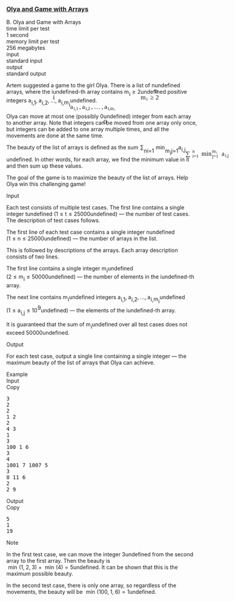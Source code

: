 <h3><a href="https://codeforces.com/contest/1859/problem/B" target="_blank" rel="noopener noreferrer">Olya and Game with Arrays</a></h3>
<div class="header"><div class="title">B. Olya and Game with Arrays</div><div class="time-limit"><div class="property-title">time limit per test</div>1 second</div><div class="memory-limit"><div class="property-title">memory limit per test</div>256 megabytes</div><div class="input-file input-standard"><div class="property-title">input</div>standard input</div><div class="output-file output-standard"><div class="property-title">output</div>standard output</div></div><div><p>Artem suggested a game to the girl Olya. There is a list of <span class="MathJax_Preview" style="color: inherit;"><span class="MJXp-math" id="MJXp-Span-1"><span class="MJXp-mi MJXp-italic" id="MJXp-Span-2">n</span></span></span><span class="MathJax MathJax_Processed" id="MathJax-Element-1-Frame" tabindex="0" style=""><nobr><span class="math" id="MathJax-Span-1"><span style="display: inline-block; position: relative; width: 0em; height: 0px; font-size: 122%;"><span style="position: absolute;"><span class="mrow" id="MathJax-Span-2"><span class="mi" id="MathJax-Span-3" style="font-family: MathJax_Math-italic;">n</span></span></span></span></span></nobr></span>undefined arrays, where the <span class="MathJax_Preview" style="color: inherit;"><span class="MJXp-math" id="MJXp-Span-3"><span class="MJXp-mi MJXp-italic" id="MJXp-Span-4">i</span></span></span><span class="MathJax MathJax_Processed" id="MathJax-Element-2-Frame" tabindex="0" style=""><nobr><span class="math" id="MathJax-Span-4"><span style="display: inline-block; position: relative; width: 0em; height: 0px; font-size: 122%;"><span style="position: absolute;"><span class="mrow" id="MathJax-Span-5"><span class="mi" id="MathJax-Span-6" style="font-family: MathJax_Math-italic;">i</span></span></span></span></span></nobr></span>undefined-th array contains <span class="MathJax_Preview" style="color: inherit;"><span class="MJXp-math" id="MJXp-Span-5"><span class="MJXp-msubsup" id="MJXp-Span-6"><span class="MJXp-mi MJXp-italic" id="MJXp-Span-7" style="margin-right: 0.05em;">m</span><span class="MJXp-mi MJXp-italic MJXp-script" id="MJXp-Span-8" style="vertical-align: -0.4em;">i</span></span><span class="MJXp-mo" id="MJXp-Span-9" style="margin-left: 0.333em; margin-right: 0.333em;">≥</span><span class="MJXp-mn" id="MJXp-Span-10">2</span></span></span><span class="MathJax MathJax_Processed" id="MathJax-Element-3-Frame" tabindex="0" style=""><nobr><span class="math" id="MathJax-Span-7"><span style="display: inline-block; position: relative; width: 0em; height: 0px; font-size: 122%;"><span style="position: absolute;"><span class="mrow" id="MathJax-Span-8"><span class="msubsup" id="MathJax-Span-9"><span style="display: inline-block; position: relative; width: 1.174em; height: 0px;"><span style="position: absolute; clip: rect(3.34em, 1000.88em, 4.16em, -999.997em); top: -3.978em; left: 0em;"><span class="mi" id="MathJax-Span-10" style="font-family: MathJax_Math-italic;">m</span><span style="display: inline-block; width: 0px; height: 3.984em;"></span></span><span style="position: absolute; top: -3.803em; left: 0.881em;"><span class="mi" id="MathJax-Span-11" style="font-size: 70.7%; font-family: MathJax_Math-italic;">i</span><span style="display: inline-block; width: 0px; height: 3.984em;"></span></span></span></span><span class="mo" id="MathJax-Span-12" style="font-family: MathJax_Main; padding-left: 0.296em;">≥</span><span class="mn" id="MathJax-Span-13" style="font-family: MathJax_Main; padding-left: 0.296em;">2</span></span></span></span></span></nobr></span>undefined positive integers <span class="MathJax_Preview" style="color: inherit;"><span class="MJXp-math" id="MJXp-Span-11"><span class="MJXp-msubsup" id="MJXp-Span-12"><span class="MJXp-mi MJXp-italic" id="MJXp-Span-13" style="margin-right: 0.05em;">a</span><span class="MJXp-mrow MJXp-script" id="MJXp-Span-14" style="vertical-align: -0.4em;"><span class="MJXp-mi MJXp-italic" id="MJXp-Span-15">i</span><span class="MJXp-mo" id="MJXp-Span-16">,</span><span class="MJXp-mn" id="MJXp-Span-17">1</span></span></span><span class="MJXp-mo" id="MJXp-Span-18" style="margin-left: 0em; margin-right: 0.222em;">,</span><span class="MJXp-msubsup" id="MJXp-Span-19"><span class="MJXp-mi MJXp-italic" id="MJXp-Span-20" style="margin-right: 0.05em;">a</span><span class="MJXp-mrow MJXp-script" id="MJXp-Span-21" style="vertical-align: -0.4em;"><span class="MJXp-mi MJXp-italic" id="MJXp-Span-22">i</span><span class="MJXp-mo" id="MJXp-Span-23">,</span><span class="MJXp-mn" id="MJXp-Span-24">2</span></span></span><span class="MJXp-mo" id="MJXp-Span-25" style="margin-left: 0em; margin-right: 0.222em;">,</span><span class="MJXp-mo" id="MJXp-Span-26" style="margin-left: 0em; margin-right: 0em;">…</span><span class="MJXp-mo" id="MJXp-Span-27" style="margin-left: 0em; margin-right: 0.222em;">,</span><span class="MJXp-msubsup" id="MJXp-Span-28"><span class="MJXp-mi MJXp-italic" id="MJXp-Span-29" style="margin-right: 0.05em;">a</span><span class="MJXp-mrow MJXp-script" id="MJXp-Span-30" style="vertical-align: -0.4em;"><span class="MJXp-mi MJXp-italic" id="MJXp-Span-31">i</span><span class="MJXp-mo" id="MJXp-Span-32">,</span><span class="MJXp-msubsup" id="MJXp-Span-33"><span class="MJXp-mi MJXp-italic" id="MJXp-Span-34" style="margin-right: 0.05em;">m</span><span class="MJXp-mi MJXp-italic MJXp-script" id="MJXp-Span-35" style="vertical-align: -0.4em;">i</span></span></span></span></span></span><span class="MathJax MathJax_Processed" id="MathJax-Element-4-Frame" tabindex="0" style=""><nobr><span class="math" id="MathJax-Span-14"><span style="display: inline-block; position: relative; width: 0em; height: 0px; font-size: 122%;"><span style="position: absolute;"><span class="mrow" id="MathJax-Span-15"><span class="msubsup" id="MathJax-Span-16"><span style="display: inline-block; position: relative; width: 1.408em; height: 0px;"><span style="position: absolute; clip: rect(3.34em, 1000.53em, 4.16em, -999.997em); top: -3.978em; left: 0em;"><span class="mi" id="MathJax-Span-17" style="font-family: MathJax_Math-italic;">a</span><span style="display: inline-block; width: 0px; height: 3.984em;"></span></span><span style="position: absolute; top: -3.803em; left: 0.53em;"><span class="texatom" id="MathJax-Span-18"><span class="mrow" id="MathJax-Span-19"><span class="mi" id="MathJax-Span-20" style="font-size: 70.7%; font-family: MathJax_Math-italic;">i</span><span class="mo" id="MathJax-Span-21" style="font-size: 70.7%; font-family: MathJax_Main;">,</span><span class="mn" id="MathJax-Span-22" style="font-size: 70.7%; font-family: MathJax_Main;">1</span></span></span><span style="display: inline-block; width: 0px; height: 3.984em;"></span></span></span></span><span class="mo" id="MathJax-Span-23" style="font-family: MathJax_Main;">,</span><span class="msubsup" id="MathJax-Span-24" style="padding-left: 0.179em;"><span style="display: inline-block; position: relative; width: 1.408em; height: 0px;"><span style="position: absolute; clip: rect(3.34em, 1000.53em, 4.16em, -999.997em); top: -3.978em; left: 0em;"><span class="mi" id="MathJax-Span-25" style="font-family: MathJax_Math-italic;">a</span><span style="display: inline-block; width: 0px; height: 3.984em;"></span></span><span style="position: absolute; top: -3.803em; left: 0.53em;"><span class="texatom" id="MathJax-Span-26"><span class="mrow" id="MathJax-Span-27"><span class="mi" id="MathJax-Span-28" style="font-size: 70.7%; font-family: MathJax_Math-italic;">i</span><span class="mo" id="MathJax-Span-29" style="font-size: 70.7%; font-family: MathJax_Main;">,</span><span class="mn" id="MathJax-Span-30" style="font-size: 70.7%; font-family: MathJax_Main;">2</span></span></span><span style="display: inline-block; width: 0px; height: 3.984em;"></span></span></span></span><span class="mo" id="MathJax-Span-31" style="font-family: MathJax_Main;">,</span><span class="mo" id="MathJax-Span-32" style="font-family: MathJax_Main; padding-left: 0.179em;">…</span><span class="mo" id="MathJax-Span-33" style="font-family: MathJax_Main; padding-left: 0.179em;">,</span><span class="msubsup" id="MathJax-Span-34" style="padding-left: 0.179em;"><span style="display: inline-block; position: relative; width: 1.876em; height: 0px;"><span style="position: absolute; clip: rect(3.34em, 1000.53em, 4.16em, -999.997em); top: -3.978em; left: 0em;"><span class="mi" id="MathJax-Span-35" style="font-family: MathJax_Math-italic;">a</span><span style="display: inline-block; width: 0px; height: 3.984em;"></span></span><span style="position: absolute; top: -3.803em; left: 0.53em;"><span class="texatom" id="MathJax-Span-36"><span class="mrow" id="MathJax-Span-37"><span class="mi" id="MathJax-Span-38" style="font-size: 70.7%; font-family: MathJax_Math-italic;">i</span><span class="mo" id="MathJax-Span-39" style="font-size: 70.7%; font-family: MathJax_Main;">,</span><span class="msubsup" id="MathJax-Span-40"><span style="display: inline-block; position: relative; width: 0.823em; height: 0px;"><span style="position: absolute; clip: rect(3.516em, 1000.59em, 4.16em, -999.997em); top: -3.978em; left: 0em;"><span class="mi" id="MathJax-Span-41" style="font-size: 70.7%; font-family: MathJax_Math-italic;">m</span><span style="display: inline-block; width: 0px; height: 3.984em;"></span></span><span style="position: absolute; top: -3.861em; left: 0.647em;"><span class="mi" id="MathJax-Span-42" style="font-size: 50%; font-family: MathJax_Math-italic;">i</span><span style="display: inline-block; width: 0px; height: 3.984em;"></span></span></span></span></span></span><span style="display: inline-block; width: 0px; height: 3.984em;"></span></span></span></span></span></span></span></span></nobr></span>undefined.</p><p>Olya can move <span class="tex-font-style-bf">at most one</span> (possibly <span class="MathJax_Preview" style="color: inherit;"><span class="MJXp-math" id="MJXp-Span-36"><span class="MJXp-mn" id="MJXp-Span-37">0</span></span></span><span class="MathJax MathJax_Processed" id="MathJax-Element-5-Frame" tabindex="0" style=""><nobr><span class="math" id="MathJax-Span-43"><span style="display: inline-block; position: relative; width: 0em; height: 0px; font-size: 122%;"><span style="position: absolute;"><span class="mrow" id="MathJax-Span-44"><span class="mn" id="MathJax-Span-45" style="font-family: MathJax_Main;">0</span></span></span></span></span></nobr></span>undefined) integer from <span class="tex-font-style-bf">each</span> array to another array. Note that integers can be moved from one array only once, but integers can be added to one array <span class="tex-font-style-bf">multiple times</span>, and all the movements are done <span class="tex-font-style-bf">at the same time</span>.</p><p>The <span class="tex-font-style-it">beauty</span> of the list of arrays is defined as the sum <span class="MathJax_Preview" style="color: inherit;"><span class="MJXp-math" id="MJXp-Span-48"><span class="MJXp-msubsup" id="MJXp-Span-49"><span class="MJXp-mo" id="MJXp-Span-50" style="margin-left: 0.111em; margin-right: 0.05em;">∑</span><span class="MJXp-script-box" style="height: 1.86em; vertical-align: -0.64em;"><span class=" MJXp-script"><span><span style="margin-bottom: -0.25em;"><span class="MJXp-mi MJXp-italic" id="MJXp-Span-55">n</span></span></span></span><span class=" MJXp-script"><span><span style="margin-top: -0.85em;"><span class="MJXp-mrow" id="MJXp-Span-51"><span class="MJXp-mi MJXp-italic" id="MJXp-Span-52">i</span><span class="MJXp-mo" id="MJXp-Span-53">=</span><span class="MJXp-mn" id="MJXp-Span-54">1</span></span></span></span></span></span></span><span class="MJXp-msubsup" id="MJXp-Span-56"><span class="MJXp-mo" id="MJXp-Span-57" style="margin-left: 0.333em; margin-right: 0.05em;">min</span><span class="MJXp-script-box" style="height: 1.86em; vertical-align: -0.64em;"><span class=" MJXp-script"><span><span style="margin-bottom: -0.59em;"><span class="MJXp-mrow" id="MJXp-Span-62"><span class="MJXp-msubsup" id="MJXp-Span-63"><span class="MJXp-mi MJXp-italic" id="MJXp-Span-64" style="margin-right: 0.05em;">m</span><span class="MJXp-mi MJXp-italic MJXp-script" id="MJXp-Span-65" style="vertical-align: -0.4em;">i</span></span></span></span></span></span><span class=" MJXp-script"><span><span style="margin-top: -0.85em;"><span class="MJXp-mrow" id="MJXp-Span-58"><span class="MJXp-mi MJXp-italic" id="MJXp-Span-59">j</span><span class="MJXp-mo" id="MJXp-Span-60">=</span><span class="MJXp-mn" id="MJXp-Span-61">1</span></span></span></span></span></span></span><span class="MJXp-msubsup" id="MJXp-Span-66"><span class="MJXp-mi MJXp-italic" id="MJXp-Span-67" style="margin-right: 0.05em;">a</span><span class="MJXp-mrow MJXp-script" id="MJXp-Span-68" style="vertical-align: -0.4em;"><span class="MJXp-mi MJXp-italic" id="MJXp-Span-69">i</span><span class="MJXp-mo" id="MJXp-Span-70">,</span><span class="MJXp-mi MJXp-italic" id="MJXp-Span-71">j</span></span></span></span></span><span class="MathJax MathJax_Processed" id="MathJax-Element-6-Frame" tabindex="0" style=""><nobr><span class="math" id="MathJax-Span-46"><span style="display: inline-block; position: relative; width: 0em; height: 0px; font-size: 122%;"><span style="position: absolute;"><span class="mrow" id="MathJax-Span-47"><span class="munderover" id="MathJax-Span-48"><span style="display: inline-block; position: relative; width: 2.286em; height: 0px;"><span style="position: absolute; clip: rect(3.047em, 1001em, 4.394em, -999.997em); top: -3.978em; left: 0em;"><span class="mo" id="MathJax-Span-49" style="font-family: MathJax_Size1; vertical-align: 0em;">∑</span><span style="display: inline-block; width: 0px; height: 3.984em;"></span></span><span style="position: absolute; clip: rect(3.516em, 1000.53em, 4.16em, -999.997em); top: -4.447em; left: 1.057em;"><span class="mi" id="MathJax-Span-50" style="font-size: 70.7%; font-family: MathJax_Math-italic;">n</span><span style="display: inline-block; width: 0px; height: 3.984em;"></span></span><span style="position: absolute; clip: rect(3.34em, 1001.23em, 4.16em, -999.997em); top: -3.686em; left: 1.057em;"><span class="texatom" id="MathJax-Span-51"><span class="mrow" id="MathJax-Span-52"><span class="mi" id="MathJax-Span-53" style="font-size: 70.7%; font-family: MathJax_Math-italic;">i</span><span class="mo" id="MathJax-Span-54" style="font-size: 70.7%; font-family: MathJax_Main;">=</span><span class="mn" id="MathJax-Span-55" style="font-size: 70.7%; font-family: MathJax_Main;">1</span></span></span><span style="display: inline-block; width: 0px; height: 3.984em;"></span></span></span></span><span class="munderover" id="MathJax-Span-56" style="padding-left: 0.179em;"><span style="display: inline-block; position: relative; width: 2.93em; height: 0px;"><span style="position: absolute; clip: rect(3.165em, 1001.64em, 4.16em, -999.997em); top: -3.978em; left: 0em;"><span class="mo" id="MathJax-Span-57" style="font-family: MathJax_Main;">min</span><span style="display: inline-block; width: 0px; height: 3.984em;"></span></span><span style="position: absolute; clip: rect(3.516em, 1000.94em, 4.277em, -999.997em); top: -4.447em; left: 1.642em;"><span class="texatom" id="MathJax-Span-58"><span class="mrow" id="MathJax-Span-59"><span class="msubsup" id="MathJax-Span-60"><span style="display: inline-block; position: relative; width: 0.823em; height: 0px;"><span style="position: absolute; clip: rect(3.516em, 1000.59em, 4.16em, -999.997em); top: -3.978em; left: 0em;"><span class="mi" id="MathJax-Span-61" style="font-size: 70.7%; font-family: MathJax_Math-italic;">m</span><span style="display: inline-block; width: 0px; height: 3.984em;"></span></span><span style="position: absolute; top: -3.861em; left: 0.647em;"><span class="mi" id="MathJax-Span-62" style="font-size: 50%; font-family: MathJax_Math-italic;">i</span><span style="display: inline-block; width: 0px; height: 3.984em;"></span></span></span></span></span></span><span style="display: inline-block; width: 0px; height: 3.984em;"></span></span><span style="position: absolute; clip: rect(3.34em, 1001.29em, 4.277em, -999.997em); top: -3.686em; left: 1.642em;"><span class="texatom" id="MathJax-Span-63"><span class="mrow" id="MathJax-Span-64"><span class="mi" id="MathJax-Span-65" style="font-size: 70.7%; font-family: MathJax_Math-italic;">j</span><span class="mo" id="MathJax-Span-66" style="font-size: 70.7%; font-family: MathJax_Main;">=</span><span class="mn" id="MathJax-Span-67" style="font-size: 70.7%; font-family: MathJax_Main;">1</span></span></span><span style="display: inline-block; width: 0px; height: 3.984em;"></span></span></span></span><span class="msubsup" id="MathJax-Span-68" style="padding-left: 0.179em;"><span style="display: inline-block; position: relative; width: 1.35em; height: 0px;"><span style="position: absolute; clip: rect(3.34em, 1000.53em, 4.16em, -999.997em); top: -3.978em; left: 0em;"><span class="mi" id="MathJax-Span-69" style="font-family: MathJax_Math-italic;">a</span><span style="display: inline-block; width: 0px; height: 3.984em;"></span></span><span style="position: absolute; top: -3.803em; left: 0.53em;"><span class="texatom" id="MathJax-Span-70"><span class="mrow" id="MathJax-Span-71"><span class="mi" id="MathJax-Span-72" style="font-size: 70.7%; font-family: MathJax_Math-italic;">i</span><span class="mo" id="MathJax-Span-73" style="font-size: 70.7%; font-family: MathJax_Main;">,</span><span class="mi" id="MathJax-Span-74" style="font-size: 70.7%; font-family: MathJax_Math-italic;">j</span></span></span><span style="display: inline-block; width: 0px; height: 3.984em;"></span></span></span></span></span></span></span></span></nobr></span>undefined. In other words, for each array, we find the minimum value in it and then sum up these values.</p><p>The goal of the game is to maximize the beauty of the list of arrays. Help Olya win this challenging game!</p></div><div class="input-specification"><div class="section-title">Input</div><p>Each test consists of multiple test cases. The first line contains a single integer <span class="MathJax_Preview" style="color: inherit;"><span class="MJXp-math" id="MJXp-Span-72"><span class="MJXp-mi MJXp-italic" id="MJXp-Span-73">t</span></span></span><span class="MathJax MathJax_Processing" id="MathJax-Element-7-Frame" tabindex="0"></span>undefined (<span class="MathJax_Preview" style="color: inherit;"><span class="MJXp-math" id="MJXp-Span-74"><span class="MJXp-mn" id="MJXp-Span-75">1</span><span class="MJXp-mo" id="MJXp-Span-76" style="margin-left: 0.333em; margin-right: 0.333em;">≤</span><span class="MJXp-mi MJXp-italic" id="MJXp-Span-77">t</span><span class="MJXp-mo" id="MJXp-Span-78" style="margin-left: 0.333em; margin-right: 0.333em;">≤</span><span class="MJXp-mn" id="MJXp-Span-79">25000</span></span></span><span class="MathJax MathJax_Processing" id="MathJax-Element-8-Frame" tabindex="0"></span>undefined) — the number of test cases. The description of test cases follows.</p><p>The first line of each test case contains a single integer <span class="MathJax_Preview" style="color: inherit;"><span class="MJXp-math" id="MJXp-Span-80"><span class="MJXp-mi MJXp-italic" id="MJXp-Span-81">n</span></span></span><span class="MathJax MathJax_Processing" id="MathJax-Element-9-Frame" tabindex="0"></span>undefined (<span class="MathJax_Preview" style="color: inherit;"><span class="MJXp-math" id="MJXp-Span-82"><span class="MJXp-mn" id="MJXp-Span-83">1</span><span class="MJXp-mo" id="MJXp-Span-84" style="margin-left: 0.333em; margin-right: 0.333em;">≤</span><span class="MJXp-mi MJXp-italic" id="MJXp-Span-85">n</span><span class="MJXp-mo" id="MJXp-Span-86" style="margin-left: 0.333em; margin-right: 0.333em;">≤</span><span class="MJXp-mn" id="MJXp-Span-87">25000</span></span></span><span class="MathJax MathJax_Processing" id="MathJax-Element-10-Frame" tabindex="0"></span>undefined) — the number of arrays in the list.</p><p>This is followed by descriptions of the arrays. Each array description consists of two lines.</p><p>The first line contains a single integer <span class="MathJax_Preview" style="color: inherit;"><span class="MJXp-math" id="MJXp-Span-88"><span class="MJXp-msubsup" id="MJXp-Span-89"><span class="MJXp-mi MJXp-italic" id="MJXp-Span-90" style="margin-right: 0.05em;">m</span><span class="MJXp-mi MJXp-italic MJXp-script" id="MJXp-Span-91" style="vertical-align: -0.4em;">i</span></span></span></span><span class="MathJax MathJax_Processing" id="MathJax-Element-11-Frame" tabindex="0"></span>undefined (<span class="MathJax_Preview" style="color: inherit;"><span class="MJXp-math" id="MJXp-Span-92"><span class="MJXp-mn" id="MJXp-Span-93">2</span><span class="MJXp-mo" id="MJXp-Span-94" style="margin-left: 0.333em; margin-right: 0.333em;">≤</span><span class="MJXp-msubsup" id="MJXp-Span-95"><span class="MJXp-mi MJXp-italic" id="MJXp-Span-96" style="margin-right: 0.05em;">m</span><span class="MJXp-mi MJXp-italic MJXp-script" id="MJXp-Span-97" style="vertical-align: -0.4em;">i</span></span><span class="MJXp-mo" id="MJXp-Span-98" style="margin-left: 0.333em; margin-right: 0.333em;">≤</span><span class="MJXp-mn" id="MJXp-Span-99">50000</span></span></span><span class="MathJax MathJax_Processing" id="MathJax-Element-12-Frame" tabindex="0"></span>undefined) — the number of elements in the <span class="MathJax_Preview" style="color: inherit;"><span class="MJXp-math" id="MJXp-Span-100"><span class="MJXp-mi MJXp-italic" id="MJXp-Span-101">i</span></span></span><span class="MathJax MathJax_Processing" id="MathJax-Element-13-Frame" tabindex="0"></span>undefined-th array.</p><p>The next line contains <span class="MathJax_Preview" style="color: inherit;"><span class="MJXp-math" id="MJXp-Span-102"><span class="MJXp-msubsup" id="MJXp-Span-103"><span class="MJXp-mi MJXp-italic" id="MJXp-Span-104" style="margin-right: 0.05em;">m</span><span class="MJXp-mi MJXp-italic MJXp-script" id="MJXp-Span-105" style="vertical-align: -0.4em;">i</span></span></span></span><span class="MathJax MathJax_Processing" id="MathJax-Element-14-Frame" tabindex="0"></span>undefined integers <span class="MathJax_Preview" style="color: inherit;"><span class="MJXp-math" id="MJXp-Span-106"><span class="MJXp-msubsup" id="MJXp-Span-107"><span class="MJXp-mi MJXp-italic" id="MJXp-Span-108" style="margin-right: 0.05em;">a</span><span class="MJXp-mrow MJXp-script" id="MJXp-Span-109" style="vertical-align: -0.4em;"><span class="MJXp-mi MJXp-italic" id="MJXp-Span-110">i</span><span class="MJXp-mo" id="MJXp-Span-111">,</span><span class="MJXp-mn" id="MJXp-Span-112">1</span></span></span><span class="MJXp-mo" id="MJXp-Span-113" style="margin-left: 0em; margin-right: 0.222em;">,</span><span class="MJXp-msubsup" id="MJXp-Span-114"><span class="MJXp-mi MJXp-italic" id="MJXp-Span-115" style="margin-right: 0.05em;">a</span><span class="MJXp-mrow MJXp-script" id="MJXp-Span-116" style="vertical-align: -0.4em;"><span class="MJXp-mi MJXp-italic" id="MJXp-Span-117">i</span><span class="MJXp-mo" id="MJXp-Span-118">,</span><span class="MJXp-mn" id="MJXp-Span-119">2</span></span></span><span class="MJXp-mo" id="MJXp-Span-120" style="margin-left: 0em; margin-right: 0.222em;">,</span><span class="MJXp-mo" id="MJXp-Span-121" style="margin-left: 0em; margin-right: 0em;">…</span><span class="MJXp-mo" id="MJXp-Span-122" style="margin-left: 0em; margin-right: 0.222em;">,</span><span class="MJXp-msubsup" id="MJXp-Span-123"><span class="MJXp-mi MJXp-italic" id="MJXp-Span-124" style="margin-right: 0.05em;">a</span><span class="MJXp-mrow MJXp-script" id="MJXp-Span-125" style="vertical-align: -0.4em;"><span class="MJXp-mi MJXp-italic" id="MJXp-Span-126">i</span><span class="MJXp-mo" id="MJXp-Span-127">,</span><span class="MJXp-msubsup" id="MJXp-Span-128"><span class="MJXp-mi MJXp-italic" id="MJXp-Span-129" style="margin-right: 0.05em;">m</span><span class="MJXp-mi MJXp-italic MJXp-script" id="MJXp-Span-130" style="vertical-align: -0.4em;">i</span></span></span></span></span></span><span class="MathJax MathJax_Processing" id="MathJax-Element-15-Frame" tabindex="0"></span>undefined (<span class="MathJax_Preview" style="color: inherit;"><span class="MJXp-math" id="MJXp-Span-131"><span class="MJXp-mn" id="MJXp-Span-132">1</span><span class="MJXp-mo" id="MJXp-Span-133" style="margin-left: 0.333em; margin-right: 0.333em;">≤</span><span class="MJXp-msubsup" id="MJXp-Span-134"><span class="MJXp-mi MJXp-italic" id="MJXp-Span-135" style="margin-right: 0.05em;">a</span><span class="MJXp-mrow MJXp-script" id="MJXp-Span-136" style="vertical-align: -0.4em;"><span class="MJXp-mi MJXp-italic" id="MJXp-Span-137">i</span><span class="MJXp-mo" id="MJXp-Span-138">,</span><span class="MJXp-mi MJXp-italic" id="MJXp-Span-139">j</span></span></span><span class="MJXp-mo" id="MJXp-Span-140" style="margin-left: 0.333em; margin-right: 0.333em;">≤</span><span class="MJXp-msubsup" id="MJXp-Span-141"><span class="MJXp-mn" id="MJXp-Span-142" style="margin-right: 0.05em;">10</span><span class="MJXp-mn MJXp-script" id="MJXp-Span-143" style="vertical-align: 0.5em;">9</span></span></span></span><span class="MathJax MathJax_Processing" id="MathJax-Element-16-Frame" tabindex="0"></span>undefined) — the elements of the <span class="MathJax_Preview" style="color: inherit;"><span class="MJXp-math" id="MJXp-Span-144"><span class="MJXp-mi MJXp-italic" id="MJXp-Span-145">i</span></span></span><span class="MathJax MathJax_Processing" id="MathJax-Element-17-Frame" tabindex="0"></span>undefined-th array.</p><p>It is guaranteed that the sum of <span class="MathJax_Preview" style="color: inherit;"><span class="MJXp-math" id="MJXp-Span-146"><span class="MJXp-msubsup" id="MJXp-Span-147"><span class="MJXp-mi MJXp-italic" id="MJXp-Span-148" style="margin-right: 0.05em;">m</span><span class="MJXp-mi MJXp-italic MJXp-script" id="MJXp-Span-149" style="vertical-align: -0.4em;">i</span></span></span></span><span class="MathJax MathJax_Processing" id="MathJax-Element-18-Frame" tabindex="0"></span>undefined over all test cases does not exceed <span class="MathJax_Preview" style="color: inherit;"><span class="MJXp-math" id="MJXp-Span-150"><span class="MJXp-mn" id="MJXp-Span-151">50000</span></span></span><span class="MathJax MathJax_Processing" id="MathJax-Element-19-Frame" tabindex="0"></span>undefined.</p></div><div class="output-specification"><div class="section-title">Output</div><p>For each test case, output a single line containing a single integer — the maximum beauty of the list of arrays that Olya can achieve.</p></div><div class="sample-tests"><div class="section-title">Example</div><div class="sample-test"><div class="input"><div class="title">Input<div title="Copy" data-clipboard-target="#id0021338451789335167" id="id008043486657263679" class="input-output-copier">Copy</div></div><pre id="id0021338451789335167"><div class="test-example-line test-example-line-even test-example-line-0">3</div><div class="test-example-line test-example-line-odd test-example-line-1">2</div><div class="test-example-line test-example-line-odd test-example-line-1">2</div><div class="test-example-line test-example-line-odd test-example-line-1">1 2</div><div class="test-example-line test-example-line-odd test-example-line-1">2</div><div class="test-example-line test-example-line-odd test-example-line-1">4 3</div><div class="test-example-line test-example-line-even test-example-line-2">1</div><div class="test-example-line test-example-line-even test-example-line-2">3</div><div class="test-example-line test-example-line-even test-example-line-2">100 1 6</div><div class="test-example-line test-example-line-odd test-example-line-3">3</div><div class="test-example-line test-example-line-odd test-example-line-3">4</div><div class="test-example-line test-example-line-odd test-example-line-3">1001 7 1007 5</div><div class="test-example-line test-example-line-odd test-example-line-3">3</div><div class="test-example-line test-example-line-odd test-example-line-3">8 11 6</div><div class="test-example-line test-example-line-odd test-example-line-3">2</div><div class="test-example-line test-example-line-odd test-example-line-3">2 9</div></pre></div><div class="output"><div class="title">Output<div title="Copy" data-clipboard-target="#id005067902183889716" id="id009580751327166919" class="input-output-copier">Copy</div></div><pre id="id005067902183889716">5
1
19
</pre></div></div></div><div class="note"><div class="section-title">Note</div><p>In the first test case, we can move the integer <span class="MathJax_Preview" style="color: inherit;"><span class="MJXp-math" id="MJXp-Span-152"><span class="MJXp-mn" id="MJXp-Span-153">3</span></span></span><span class="MathJax MathJax_Processing" id="MathJax-Element-20-Frame" tabindex="0"></span>undefined from the second array to the first array. Then the beauty is <span class="MathJax_Preview" style="color: inherit;"><span class="MJXp-math" id="MJXp-Span-154"><span class="MJXp-mo" id="MJXp-Span-155" style="margin-left: 0.333em; margin-right: 0.333em;">min</span><span class="MJXp-mo" id="MJXp-Span-156" style="margin-left: 0em; margin-right: 0em;">(</span><span class="MJXp-mn" id="MJXp-Span-157">1</span><span class="MJXp-mo" id="MJXp-Span-158" style="margin-left: 0em; margin-right: 0.222em;">,</span><span class="MJXp-mn" id="MJXp-Span-159">2</span><span class="MJXp-mo" id="MJXp-Span-160" style="margin-left: 0em; margin-right: 0.222em;">,</span><span class="MJXp-mn" id="MJXp-Span-161">3</span><span class="MJXp-mo" id="MJXp-Span-162" style="margin-left: 0em; margin-right: 0em;">)</span><span class="MJXp-mo" id="MJXp-Span-163" style="margin-left: 0.267em; margin-right: 0.267em;">+</span><span class="MJXp-mo" id="MJXp-Span-164" style="margin-left: 0.333em; margin-right: 0.333em;">min</span><span class="MJXp-mo" id="MJXp-Span-165" style="margin-left: 0em; margin-right: 0em;">(</span><span class="MJXp-mn" id="MJXp-Span-166">4</span><span class="MJXp-mo" id="MJXp-Span-167" style="margin-left: 0em; margin-right: 0em;">)</span><span class="MJXp-mo" id="MJXp-Span-168" style="margin-left: 0.333em; margin-right: 0.333em;">=</span><span class="MJXp-mn" id="MJXp-Span-169">5</span></span></span><span class="MathJax MathJax_Processing" id="MathJax-Element-21-Frame" tabindex="0"></span>undefined. It can be shown that this is the maximum possible beauty.</p><p>In the second test case, there is only one array, so regardless of the movements, the beauty will be <span class="MathJax_Preview" style="color: inherit;"><span class="MJXp-math" id="MJXp-Span-170"><span class="MJXp-mo" id="MJXp-Span-171" style="margin-left: 0.333em; margin-right: 0.333em;">min</span><span class="MJXp-mo" id="MJXp-Span-172" style="margin-left: 0em; margin-right: 0em;">(</span><span class="MJXp-mn" id="MJXp-Span-173">100</span><span class="MJXp-mo" id="MJXp-Span-174" style="margin-left: 0em; margin-right: 0.222em;">,</span><span class="MJXp-mn" id="MJXp-Span-175">1</span><span class="MJXp-mo" id="MJXp-Span-176" style="margin-left: 0em; margin-right: 0.222em;">,</span><span class="MJXp-mn" id="MJXp-Span-177">6</span><span class="MJXp-mo" id="MJXp-Span-178" style="margin-left: 0em; margin-right: 0em;">)</span><span class="MJXp-mo" id="MJXp-Span-179" style="margin-left: 0.333em; margin-right: 0.333em;">=</span><span class="MJXp-mn" id="MJXp-Span-180">1</span></span></span><span class="MathJax MathJax_Processing" id="MathJax-Element-22-Frame" tabindex="0"></span>undefined.</p></div>